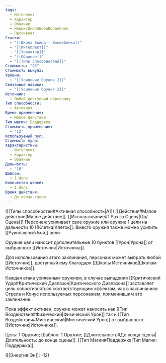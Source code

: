 ```yaml
---
tags:
  - Интеллект
  - Характер
  - Обаяние
  - Навык/ШколаБоецВолшебник
  - Пассивная
Ссылки:
  - "[[Школа Бойца - Волшебника]]"
  - "[[Интеллект]]"
  - "[[Характер]]"
  - "[[Обаяние]]"
  - "[[Типы способностей]]"
Стоимость: "25"
Стоимость выкупа: 
Уровни:
  - "[[Усиление Оружия 2]]"
Связанные навыки:
  - "[[Усиление Оружия 2]]"
Источник:
  - Любой доступный персонажу
Тип способности:
  - Активная
Время применения:
  - Малое действие
Тип магии: Поддержка
Стоимость применения:
  - "12"
Используемый пул: 
Стоимость пула: 
Характеристики:
  - Интеллект
  - Характер
  - Обаяние
Дальность:
  - "10"
Шаблон:
  - 1 Цель
Количество целей:
  - 1 Цель
Время действия:
  - До конца сцены
---
```

([[Типы способностей#Активная способность|А]]) [[Действия#Малое действие|Малое действие]]. [[Использование#1 Раз за Сцену|(1р/Сцена)]] Персонаж усиливает свое оружие или оружие 1 цели на дальности 10 [[Клетка|Клеток]]. Вместо оружия также можно усилить [[Рукопашный Бой]] цели.

Оружие цели наносит дополнительные 10 пунктов [[Урон|Урона]] от выбранного [[Источник|Источника]].

Для использования этого заклинания, персонаж может выбрать любой [[Источник]], доступный ему благодаря [[Школы Источников|Школам Источников]]. 

Каждая атака усиленным оружием, в случае выпадения [[Критический Удар#Критический Диапазон|Критического Диапазона]] заставляет цель сопротивляться соответствующим эффектам, как в заклинаниях: Стрела и Конус используемых персонажем, применившим это заклинание. 

Пока эффект активен, оружие может наносить как [[Тип Воздействия#Физический|Физический Урон]] так и [[Тип Воздействия#Мистический|Мистический Урон]] от выбранного [[Источник|Источника]].

Цель: 1 Оружие; Шаблон: 1 Оружие; [[Длительность#До конца сцены|Длительность: до конца сцены]]. [[Тип Магии#Поддержка|Тип Магии: Поддержка]].

([[Энергия|Эн]]: -12) 